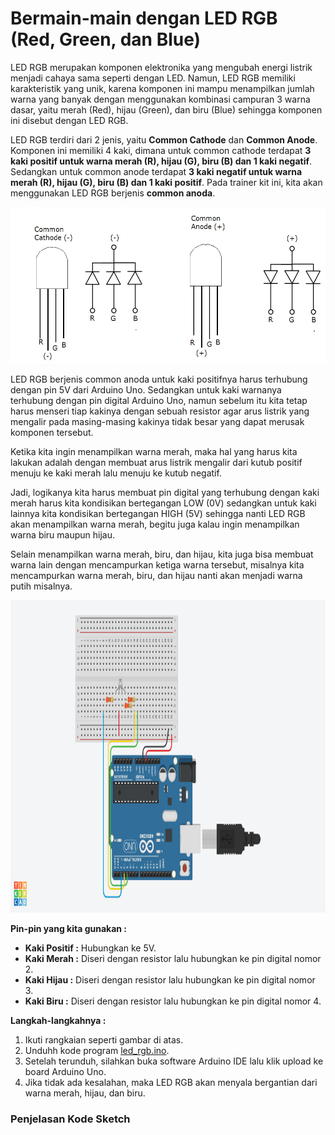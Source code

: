 # Bermain-main dengan LED RGB (Red, Green, dan Blue)

LED RGB merupakan komponen elektronika yang mengubah energi listrik menjadi cahaya sama seperti dengan LED. Namun, LED RGB memiliki karakteristik yang unik, karena komponen ini mampu menampilkan jumlah warna yang banyak dengan menggunakan kombinasi campuran 3 warna dasar, yaitu merah (Red), hijau (Green), dan biru (Blue) sehingga komponen ini disebut dengan LED RGB.

LED RGB terdiri dari 2 jenis, yaitu **Common Cathode** dan **Common Anode**. Komponen ini memiliki 4 kaki, dimana untuk common cathode terdapat **3 kaki positif untuk warna merah (R), hijau (G), biru (B) dan 1 kaki negatif**. Sedangkan untuk common anode terdapat **3 kaki negatif untuk warna merah (R), hijau (G), biru (B) dan 1 kaki positif**. Pada trainer kit ini, kita akan menggunakan LED RGB berjenis **common anoda**.

<p align="center">
<img src="/Gambar/led-rgb.jpg" height="250">
</p>

LED RGB berjenis common anoda untuk kaki positifnya harus terhubung dengan pin 5V dari Arduino Uno. Sedangkan untuk kaki warnanya terhubung dengan pin digital Arduino Uno, namun sebelum itu kita tetap harus menseri tiap kakinya dengan sebuah resistor agar arus listrik yang mengalir pada masing-masing kakinya tidak besar yang dapat merusak komponen tersebut.

Ketika kita ingin menampilkan warna merah, maka hal yang harus kita lakukan adalah dengan membuat arus listrik mengalir dari kutub positif menuju ke kaki merah lalu menuju ke kutub negatif. 

Jadi, logikanya kita harus membuat pin digital yang terhubung dengan kaki merah harus kita kondisikan bertegangan LOW (0V) sedangkan untuk kaki lainnya kita kondisikan bertegangan HIGH (5V) sehingga nanti LED RGB akan menampilkan warna merah, begitu juga kalau ingin menampilkan warna biru maupun hijau.

Selain menampilkan warna merah, biru, dan hijau, kita juga bisa membuat warna lain dengan mencampurkan ketiga warna tersebut, misalnya kita mencampurkan warna merah, biru, dan hijau nanti akan menjadi warna putih misalnya.

<p align="center">
<img src="/Gambar/rangkaian-led-rgb.png" height="500">
</p>

**Pin-pin yang kita gunakan :**
* **Kaki Positif :** Hubungkan ke 5V.
* **Kaki Merah :** Diseri dengan resistor lalu hubungkan ke pin digital nomor 2.
* **Kaki Hijau :** Diseri dengan resistor lalu hubungkan ke pin digital nomor 3.
* **Kaki Biru :** Diseri dengan resistor lalu hubungkan ke pin digital nomor 4.

**Langkah-langkahnya :**
1. Ikuti rangkaian seperti gambar di atas.
2. Unduhh kode program [led_rgb.ino](https://github.com/userdw/Trainer_Mikrokontroler_Arduino/blob/main/A_GPIO%20sebagai%20Digital%20Output/03_Bermain-main%20dengan%20LED%20RGB%20(Red%2C%20Green%2C%20dan%20Blue)/led_rgb.ino).
3. Setelah terunduh, silahkan buka software Arduino IDE lalu klik upload ke board Arduino Uno.
4. Jika tidak ada kesalahan, maka LED RGB akan menyala bergantian dari warna merah, hijau, dan biru.

### Penjelasan Kode Sketch

